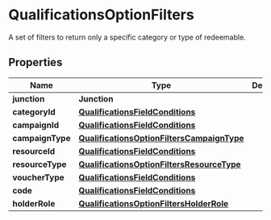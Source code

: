 

# QualificationsOptionFilters

A set of filters to return only a specific category or type of redeemable.

## Properties

| Name | Type | Description |
|------------ | ------------- | ------------- |
|**junction** | **Junction** |  |
|**categoryId** | [**QualificationsFieldConditions**](QualificationsFieldConditions.md) |  |
|**campaignId** | [**QualificationsFieldConditions**](QualificationsFieldConditions.md) |  |
|**campaignType** | [**QualificationsOptionFiltersCampaignType**](QualificationsOptionFiltersCampaignType.md) |  |
|**resourceId** | [**QualificationsFieldConditions**](QualificationsFieldConditions.md) |  |
|**resourceType** | [**QualificationsOptionFiltersResourceType**](QualificationsOptionFiltersResourceType.md) |  |
|**voucherType** | [**QualificationsFieldConditions**](QualificationsFieldConditions.md) |  |
|**code** | [**QualificationsFieldConditions**](QualificationsFieldConditions.md) |  |
|**holderRole** | [**QualificationsOptionFiltersHolderRole**](QualificationsOptionFiltersHolderRole.md) |  |



